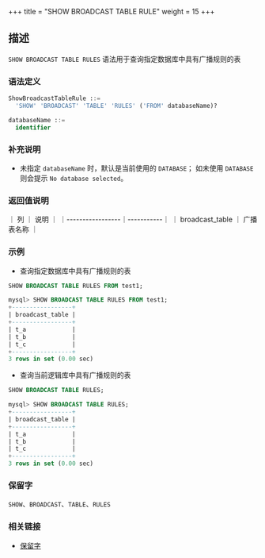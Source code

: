 +++
title = "SHOW BROADCAST TABLE RULE"
weight = 15
+++

## 描述

`SHOW BROADCAST TABLE RULES` 语法用于查询指定数据库中具有广播规则的表

### 语法定义

```sql
ShowBroadcastTableRule ::=
  'SHOW' 'BROADCAST' 'TABLE' 'RULES' ('FROM' databaseName)? 

databaseName ::=
  identifier
```

### 补充说明

- 未指定 `databaseName` 时，默认是当前使用的 `DATABASE`； 如未使用 `DATABASE` 则会提示 `No database selected`。

### 返回值说明

｜ 列              ｜ 说明      ｜
｜-----------------｜-----------｜
｜ broadcast_table ｜ 广播表名称 ｜

### 示例

- 查询指定数据库中具有广播规则的表

```sql
SHOW BROADCAST TABLE RULES FROM test1;
```

```sql
mysql> SHOW BROADCAST TABLE RULES FROM test1;
+-----------------+
| broadcast_table |
+-----------------+
| t_a             |
| t_b             |
| t_c             |
+-----------------+
3 rows in set (0.00 sec)
```

- 查询当前逻辑库中具有广播规则的表

```sql
SHOW BROADCAST TABLE RULES;
```

```sql
mysql> SHOW BROADCAST TABLE RULES;
+-----------------+
| broadcast_table |
+-----------------+
| t_a             |
| t_b             |
| t_c             |
+-----------------+
3 rows in set (0.00 sec)
```

### 保留字

`SHOW`、`BROADCAST`、`TABLE`、`RULES`

### 相关链接

- [保留字](/cn/reference/distsql/syntax/reserved-word/)